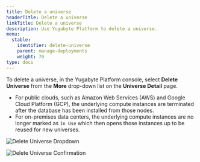 ```yaml
---
title: Delete a universe
headerTitle: Delete a universe
linkTitle: Delete a universe
description: Use Yugabyte Platform to delete a universe.
menu:
  stable:
    identifier: delete-universe
    parent: manage-deployments
    weight: 70
type: docs
---
```


To delete a universe, in the Yugabyte Platform console, select **Delete Universe** from the **More** drop-down list on the **Universe Detail** page.

- For public clouds, such as Amazon Web Services (AWS) and Google Cloud Platform (GCP), the underlying compute instances are terminated after the database has been installed from those nodes.
- For on-premises data centers, the underlying compute instances are no longer marked as `In Use` which then opens those instances up to be reused for new universes.

![Delete Universe Dropdown](/images/ee/delete-univ-1.png)

![Delete Universe Confirmation](/images/ee/delete-univ-2.png)

